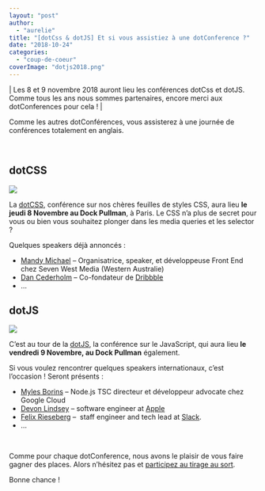 ```yaml
---
layout: "post"
author: 
  - "aurelie"
title: "[dotCss & dotJS] Et si vous assistiez à une dotConference ?"
date: "2018-10-24"
categories: 
  - "coup-de-coeur"
coverImage: "dotjs2018.png"
---
```


| Les 8 et 9 novembre 2018 auront lieu les conférences dotCss et dotJS. Comme tous les ans nous sommes partenaires, encore merci aux dotConferences pour cela ! |

Comme les autres dotConférences, vous assisterez à une journée de conférences totalement en anglais.

 

## dotCSS

[![](/assets/2018/10/2018-10-24-dotcss-dotjs-et-si-vous-assistiez-a-une-dotconference/dotcss2018-300x107.png)](http://www.duchess-france.org/wp-content/uploads/2018/10/dotcss2018.png)

La [dotCSS](https://www.dotcss.io/), conférence sur nos chères feuilles de styles CSS, aura lieu **le jeudi 8 Novembre au Dock Pullman**, à Paris. Le CSS n’a plus de secret pour vous ou bien vous souhaitez plonger dans les media queries et les selector ?

Quelques speakers déjà annoncés :

- [Mandy Michael](https://twitter.com/mandy_kerr) – Organisatrice, speaker, et développeuse Front End chez Seven West Media (Western Australie)
- [Dan Cederholm](https://twitter.com/simplebits) – Co-fondateur de [Dribbble](https://dribbble.com/)
- …

## dotJS

[![](/assets/2018/10/2018-10-24-dotcss-dotjs-et-si-vous-assistiez-a-une-dotconference/dotjs2018-300x109.png)](http://www.duchess-france.org/wp-content/uploads/2018/10/dotjs2018.png)

C’est au tour de la [dotJS](https://www.dotjs.io/), la conférence sur le JavaScript, qui aura lieu **le vendredi 9 Novembre, au Dock Pullman** également.

Si vous voulez rencontrer quelques speakers internationaux, c’est l’occasion ! Seront présents :

- [Myles Borins](https://twitter.com/mylesborins) – Node.js TSC directeur et développeur advocate chez Google Cloud
- [Devon Lindsey](https://twitter.com/devonbl) – software engineer at [Apple](https://www.apple.com/)
- [Felix Rieseberg](https://twitter.com/felixrieseberg) –  staff engineer and tech lead at [Slack](https://slack.com/).
- …

 

Comme pour chaque dotConference, nous avons le plaisir de vous faire gagner des places. Alors n’hésitez pas et [participez au tirage au sort](https://goo.gl/forms/vP3XvpwaWbHKEVkZ2).

Bonne chance !
